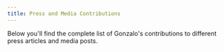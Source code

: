 ```yaml
---
title: Press and Media Contributions
---
```


Below you'll find the complete list of Gonzalo's contributions to different press articles and media posts.
